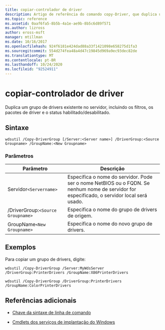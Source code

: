 ```yaml
---
title: copiar-controlador de driver
description: Artigo de referência do comando copy-Driver, que duplica um grupo de drivers existente no servidor, incluindo os filtros, os pacotes de driver e o status habilitado/desabilitado.
ms.topic: reference
ms.assetid: 0aaf6fa5-8b5b-4a1e-ae9b-8b5c6d89f571
ms.author: lizross
author: eross-msft
manager: mtillman
ms.date: 10/16/2017
ms.openlocfilehash: 924f6181e424dad88a33f1421098e658275d1fa3
ms.sourcegitcommit: 554d274fea48a4d47c19845d969a9ec93dec82de
ms.translationtype: MT
ms.contentlocale: pt-BR
ms.lasthandoff: 10/24/2020
ms.locfileid: "92524911"
---
```

# <a name="copy-drivergroup"></a>copiar-controlador de driver

Duplica um grupo de drivers existente no servidor, incluindo os filtros, os pacotes de driver e o status habilitado/desabilitado.

## <a name="syntax"></a>Sintaxe

```
wdsutil /Copy-DriverGroup [/Server:<Server name>] /DriverGroup:<Source Groupname> /GroupName:<New Groupname>
```

### <a name="parameters"></a>Parâmetros

| Parâmetro | Descrição |
|--|--|
| Servidor`<Servername>` | Especifica o nome do servidor. Pode ser o nome NetBIOS ou o FQDN. Se nenhum nome de servidor for especificado, o servidor local será usado. |
| /DriverGroup:`<Source Groupname>` | Especifica o nome do grupo de drivers de origem. |
| GroupName`<New Groupname>` | Especifica o nome do novo grupo de drivers. |

## <a name="examples"></a>Exemplos

Para copiar um grupo de drivers, digite:

```
wdsutil /Copy-DriverGroup /Server:MyWdsServer /DriverGroup:PrinterDrivers /GroupName:X86PrinterDrivers
```

```
wdsutil /Copy-DriverGroup /DriverGroup:PrinterDrivers /GroupName:ColorPrinterDrivers
```

## <a name="additional-references"></a>Referências adicionais

- [Chave da sintaxe de linha de comando](command-line-syntax-key.md)

- [Cmdlets dos serviços de implantação do Windows](/powershell/module/wds)
